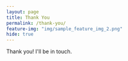 ```yaml
---
layout: page
title: Thank You
permalink: /thank-you/
feature-img: "img/sample_feature_img_2.png"
hide: true
---
```


Thank you! I'll be in touch. 
